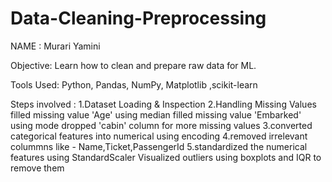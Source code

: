 # Data-Cleaning-Preprocessing

NAME : Murari Yamini

Objective: Learn how to clean and prepare raw data for ML.

Tools Used: Python, Pandas, NumPy, Matplotlib ,scikit-learn

Steps involved :
1.Dataset Loading & Inspection
2.Handling Missing Values
   filled missing value 'Age' using median
   filled missing value 'Embarked' using mode
   dropped 'cabin' column for more missing values
3.converted categorical features into numerical using encoding
4.removed irrelevant colummns like - Name,Ticket,PassengerId
5.standardized the numerical features using StandardScaler
Visualized outliers using boxplots and IQR to remove them 

